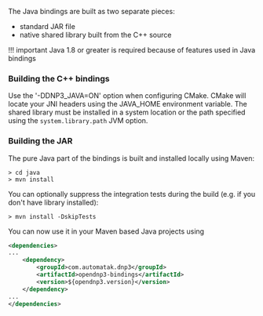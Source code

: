 The Java bindings are built as two separate pieces:

* standard JAR file
* native shared library built from the C++ source

!!! important 
    Java 1.8 or greater is required because of features used in Java bindings

### Building the C++ bindings

Use the '-DDNP3_JAVA=ON' option when configuring CMake. CMake will locate your JNI headers using the JAVA_HOME environment variable. The shared
library must be installed in a system location or the path specified using the `system.library.path` JVM option.


### Building the JAR

The pure Java part of the bindings is built and installed locally using Maven:

```
> cd java
> mvn install
```

You can optionally suppress the integration tests during the build (e.g. if you don't have library installed):

```
> mvn install -DskipTests
```

You can now use it in your Maven based Java projects using 

```xml
<dependencies>
...
	<dependency>
		<groupId>com.automatak.dnp3</groupId>
		<artifactId>opendnp3-bindings</artifactId>
		<version>${opendnp3.version}</version>
	</dependency>
...
</dependencies>
```
